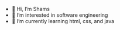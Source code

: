 - 👋 Hi, I’m Shams
- 👀 I’m interested in software engineering
- 🌱 I’m currently learning html, css, and java

<!---
shamsmoney/shamsmoney is a ✨ special ✨ repository because its `README.md` (this file) appears on your GitHub profile.
You can click the Preview link to take a look at your changes.
--->
